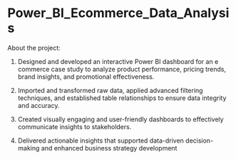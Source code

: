 # Power_BI_Ecommerce_Data_Analysis
About the project:

1) Designed and developed an interactive Power BI dashboard for an e commerce case study to analyze product performance, pricing trends, brand insights, and promotional effectiveness.

2) Imported and transformed raw data, applied advanced filtering techniques, and established table relationships to ensure data integrity and accuracy.

3) Created visually engaging and user-friendly dashboards to effectively communicate insights to stakeholders.

4) Delivered actionable insights that supported data-driven decision-making and enhanced business strategy development
